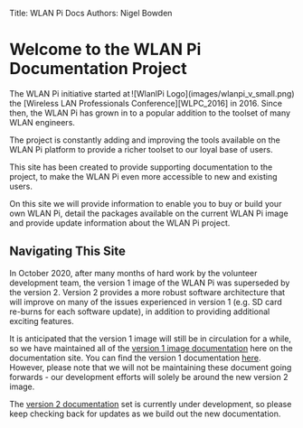 Title: WLAN Pi Docs
Authors: Nigel Bowden

# Welcome to the WLAN Pi Documentation Project
<div style="float: right;">
![WlanlPi Logo](images/wlanpi_v_small.png)
</div>
The WLAN Pi initiative started at the [Wireless LAN Professionals Conference][WLPC_2016] in 2016. Since then, the WLAN Pi has grown in to a popular addition to the toolset of many WLAN engineers. 

The project is constantly adding and improving the tools available on the WLAN Pi platform to provide a richer toolset to our loyal base of users. 

This site has been created to provide supporting documentation to the project, to make the WLAN Pi even more accessible to new and existing users.

On this site we will provide information to enable you to buy or build your own WLAN Pi, detail the packages available on the current WLAN Pi image and provide update information about the WLAN Pi project.

## Navigating This Site

In October 2020, after many months of hard work by the volunteer development team, the version 1 image of the WLAN Pi was superseded by the version 2. Version 2 provides a more robust software architecture that will improve on many of the issues experienced in version 1 (e.g. SD card re-burns for each software update), in addition to providing additional exciting features.

It is anticipated that the version 1 image will still be in circulation for a while, so we have maintained all of the [version 1 image documentation][v1_docs] here on the documentation site. You can find the version 1 documentation [here][v1_docs]. However, please note that we will not be maintaining these document going forwards - our development efforts will solely be around the new version 2 image.

The [version 2 documentation][v2_docs] set is currently under development, so please keep checking back for updates as we build out the new documentation.

<!-- Commented out - bring back when v2 docs more mature

!!! info
    If you're new to the WLAN Pi project, a great place to start is our [Getting Started][Getting_Started] page.

!!! attention
    Check out common queries in our [FAQ section][FAQ]

-->

<!-- Link list -->
[WLPC_2016]: https://www.wlanpros.com/resource/?wpv-category=2016-us-phoenix&wpv_aux_current_post_id=2623
[Getting_Started]: v2/getting_started_overview.md
[FAQ]: v2/faq.md
[v1_docs]: v1/index.md
[v2_docs]: v2/index.md

